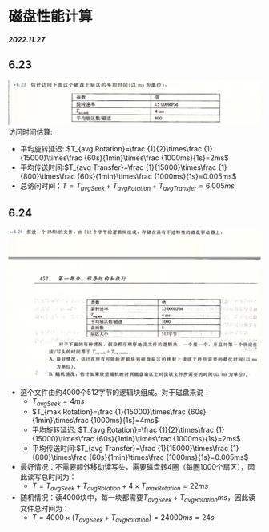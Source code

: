 # 磁盘性能计算
##### 2022.11.27
## 6.23
![avatar](./photo/1.png)
访问时间估算:
+ 平均旋转延迟: $T_{avg Rotation}=\frac {1}{2}\times\frac {1}{15000}\times\frac {60s}{1min}\times\frac {1000ms}{1s}=2ms$
+ 平均传送时间:$T_{avg Transfer}=\frac {1}{15000}\times\frac {1}{800}\times\frac {60s}{1min}\times\frac {1000ms}{1s}=0.005ms$
+ 总访问时间：$T=T_{avg Seek}+T_{avg Rotation}+T_{avg Transfer}=6.005ms$ 


## 6.24
![avatar](./photo/2.png)
+ 这个文件由约4000个512字节的逻辑块组成。对于磁盘来说：
  + $T_{avg Seek}=4ms$
  + $T_{max Rotation}=\frac {1}{15000}\times\frac {60s}{1min}\times\frac {1000ms}{1s}=4ms$
  + 平均旋转延迟: $T_{avg Rotation}=\frac {1}{2}\times\frac {1}{15000}\times\frac {60s}{1min}\times\frac {1000ms}{1s}=2ms$
  + 平均传送时间:$T_{avg Transfer}=\frac {1}{15000}\times\frac {1}{800}\times\frac {60s}{1min}\times\frac {1000ms}{1s}=0.005ms$
+ 最好情况：不需要额外移动读写头，需要磁盘转4圈（每圈1000个扇区），因此读写总时间为：
  + $T=T_{avg Seek}+T_{avg Rotation}+4\times T_{max Rotation}=22ms$ 
+ 随机情况：读4000块中，每一块都需要$T_{avg Seek}+T_{avg Rotation}ms$，因此读文件总时间为：
  + $T=4000\times (T_{avg Seek}+T_{avg Rotation})=24000ms=24s$ 
